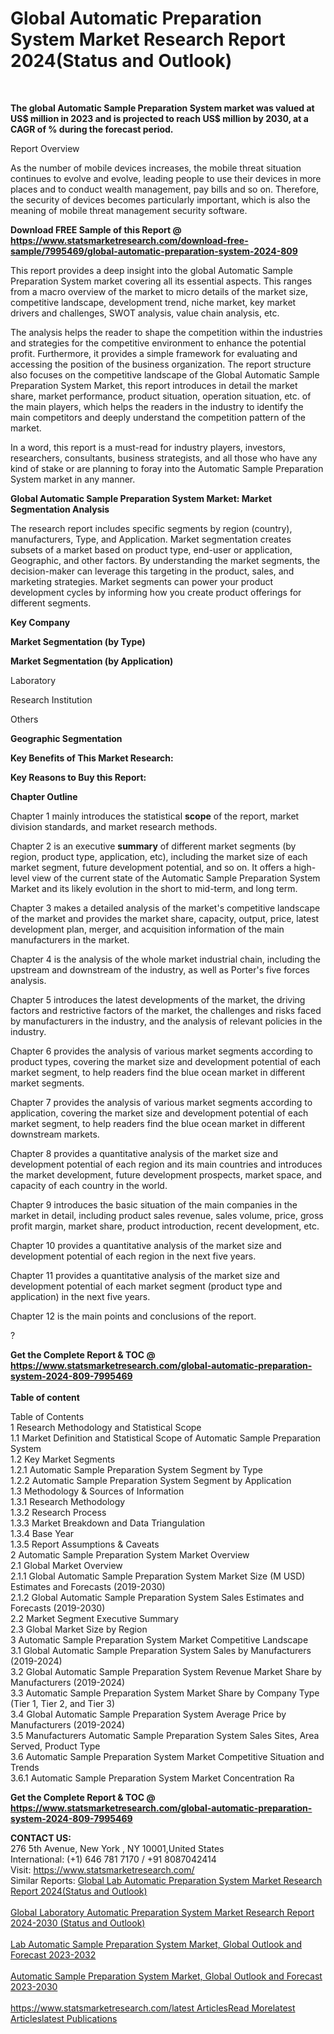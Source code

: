 <h1>Global Automatic Preparation System Market Research Report 2024(Status and Outlook)</h1><br/><p><strong>The global Automatic Sample Preparation System market was valued at US$ million in 2023 and is projected to reach US$ million by 2030, at a <strong>CAGR</strong> of % during the forecast period.</strong></p><p>Report Overview</p><p>As the number of mobile devices increases, the mobile threat situation continues to evolve and evolve, leading people to use their devices in more places and to conduct wealth management, pay bills and so on. Therefore, the security of devices becomes particularly important, which is also the meaning of mobile threat management security software.</p><p><strong>Download FREE Sample of this Report @ <a href="https://www.statsmarketresearch.com/download-free-sample/7995469/global-automatic-preparation-system-2024-809">https://www.statsmarketresearch.com/download-free-sample/7995469/global-automatic-preparation-system-2024-809</a></strong></p><p>This report provides a deep insight into the global Automatic Sample Preparation System market covering all its essential aspects. This ranges from a macro overview of the market to micro details of the market size, competitive landscape, development trend, niche market, key market drivers and challenges, SWOT analysis, value chain analysis, etc.</p><p>The analysis helps the reader to shape the competition within the industries and strategies for the competitive environment to enhance the potential profit. Furthermore, it provides a simple framework for evaluating and accessing the position of the business organization. The report structure also focuses on the competitive landscape of the Global Automatic Sample Preparation System Market, this report introduces in detail the market share, market performance, product situation, operation situation, etc. of the main players, which helps the readers in the industry to identify the main competitors and deeply understand the competition pattern of the market.</p><p>In a word, this report is a must-read for industry players, investors, researchers, consultants, business strategists, and all those who have any kind of stake or are planning to foray into the Automatic Sample Preparation System market in any manner.</p><p><strong>Global Automatic Sample Preparation System Market: Market Segmentation Analysis</strong></p><p>The research report includes specific segments by region (country), manufacturers, Type, and Application. Market segmentation creates subsets of a market based on product type, end-user or application, Geographic, and other factors. By understanding the market segments, the decision-maker can leverage this targeting in the product, sales, and marketing strategies. Market segments can power your product development cycles by informing how you create product offerings for different segments.</p><p><strong>Key Company</strong></p><p><strong>Market Segmentation (by Type)</strong></p><p><strong>Market Segmentation (<strong>by Application</strong>)</strong></p><p>Laboratory</p><p>Research Institution</p><p>Others</p><p><strong>Geographic Segmentation</strong></p><p><strong>Key Benefits of This Market Research:</strong></p><p><strong>Key <strong>Reasons to Buy</strong> this Report:</strong></p><p><strong>Chapter Outline</strong></p><p>Chapter 1 mainly introduces the statistical <strong>scope</strong> of the report, market division standards, and market research methods.</p><p>Chapter 2 is an executive <strong>summary</strong> of different market segments (by region, product type, application, etc), including the market size of each market segment, future development potential, and so on. It offers a high-level view of the current state of the Automatic Sample Preparation System Market and its likely evolution in the short to mid-term, and long term.</p><p>Chapter 3 makes a detailed analysis of the market's competitive landscape of the market and provides the market share, capacity, output, price, latest development plan, merger, and acquisition information of the main manufacturers in the market.</p><p>Chapter 4 is the analysis of the whole market industrial chain, including the upstream and downstream of the industry, as well as Porter's five forces analysis.</p><p>Chapter 5 introduces the latest developments of the market, the driving factors and restrictive factors of the market, the challenges and risks faced by manufacturers in the industry, and the analysis of relevant policies in the industry.</p><p>Chapter 6 provides the analysis of various market segments according to product types, covering the market size and development potential of each market segment, to help readers find the blue ocean market in different market segments.</p><p>Chapter 7 provides the analysis of various market segments according to application, covering the market size and development potential of each market segment, to help readers find the blue ocean market in different downstream markets.</p><p>Chapter 8 provides a quantitative analysis of the market size and development potential of each region and its main countries and introduces the market development, future development prospects, market space, and capacity of each country in the world.</p><p>Chapter 9 introduces the basic situation of the main companies in the market in detail, including product sales revenue, sales volume, price, gross profit margin, market share, product introduction, recent development, etc.</p><p>Chapter 10 provides a quantitative analysis of the market size and development potential of each region in the next five years.</p><p>Chapter 11 provides a quantitative analysis of the market size and development potential of each market segment (product type and application) in the next five years.</p><p>Chapter 12 is the main points and conclusions of the report.</p><p>? </p><div><b>Get the Complete Report & TOC @ <a href="https://www.statsmarketresearch.com/global-automatic-preparation-system-2024-809-7995469">https://www.statsmarketresearch.com/global-automatic-preparation-system-2024-809-7995469</a></b></div><br><b>Table of content</b><p>Table of Contents<br />1 Research Methodology and Statistical Scope<br />1.1 Market Definition and Statistical Scope of Automatic Sample Preparation System<br />1.2 Key Market Segments<br />1.2.1 Automatic Sample Preparation System Segment by Type<br />1.2.2 Automatic Sample Preparation System Segment by Application<br />1.3 Methodology & Sources of Information<br />1.3.1 Research Methodology<br />1.3.2 Research Process<br />1.3.3 Market Breakdown and Data Triangulation<br />1.3.4 Base Year<br />1.3.5 Report Assumptions & Caveats<br />2 Automatic Sample Preparation System Market Overview<br />2.1 Global Market Overview<br />2.1.1 Global Automatic Sample Preparation System Market Size (M USD) Estimates and Forecasts (2019-2030)<br />2.1.2 Global Automatic Sample Preparation System Sales Estimates and Forecasts (2019-2030)<br />2.2 Market Segment Executive Summary<br />2.3 Global Market Size by Region<br />3 Automatic Sample Preparation System Market Competitive Landscape<br />3.1 Global Automatic Sample Preparation System Sales by Manufacturers (2019-2024)<br />3.2 Global Automatic Sample Preparation System Revenue Market Share by Manufacturers (2019-2024)<br />3.3 Automatic Sample Preparation System Market Share by Company Type (Tier 1, Tier 2, and Tier 3)<br />3.4 Global Automatic Sample Preparation System Average Price by Manufacturers (2019-2024)<br />3.5 Manufacturers Automatic Sample Preparation System Sales Sites, Area Served, Product Type<br />3.6 Automatic Sample Preparation System Market Competitive Situation and Trends<br />3.6.1 Automatic Sample Preparation System Market Concentration Ra<br><div><b>Get the Complete Report & TOC @ <a href="https://www.statsmarketresearch.com/global-automatic-preparation-system-2024-809-7995469">https://www.statsmarketresearch.com/global-automatic-preparation-system-2024-809-7995469</a></b></div></p> <b>CONTACT US:</b><br>276 5th Avenue, New York , NY 10001,United States<br>International: (+1) 646 781 7170 / +91 8087042414<br>Visit: <a href="https://www.statsmarketresearch.com/">https://www.statsmarketresearch.com/</a><br>Similar Reports: <a href="https://www.statsmarketresearch.com/global-automatic-preparation-system-2024-809-7995469">Global Lab Automatic Preparation System Market Research Report 2024(Status and Outlook)</a><br/><br/><a href="https://www.statsmarketresearch.com/global-automatic-preparation-system-2024-809-7995469">Global Laboratory Automatic Preparation System Market Research Report 2024-2030 (Status and Outlook)</a><br/><br/><a href="https://www.statsmarketresearch.com/global-automatic-preparation-system-2024-809-7995469">Lab Automatic Sample Preparation System Market, Global Outlook and Forecast 2023-2032</a><br/><br/><a href="https://www.statsmarketresearch.com/global-automatic-preparation-system-2024-809-7995469">Automatic Sample Preparation System Market, Global Outlook and Forecast 2023-2030</a><br/><br/><a href="https://gyeongbokgung.com">https://www.statsmarketresearch.com/</a><a href="https://hallyeomaritime.com">latest Articles</a><a href="https://jingwansa.com">Read More</a><a href=https://nguoiviet.jp/">latest Articles</a><a href="https://www.intelmarketresearch.com/">latest Publications</a>